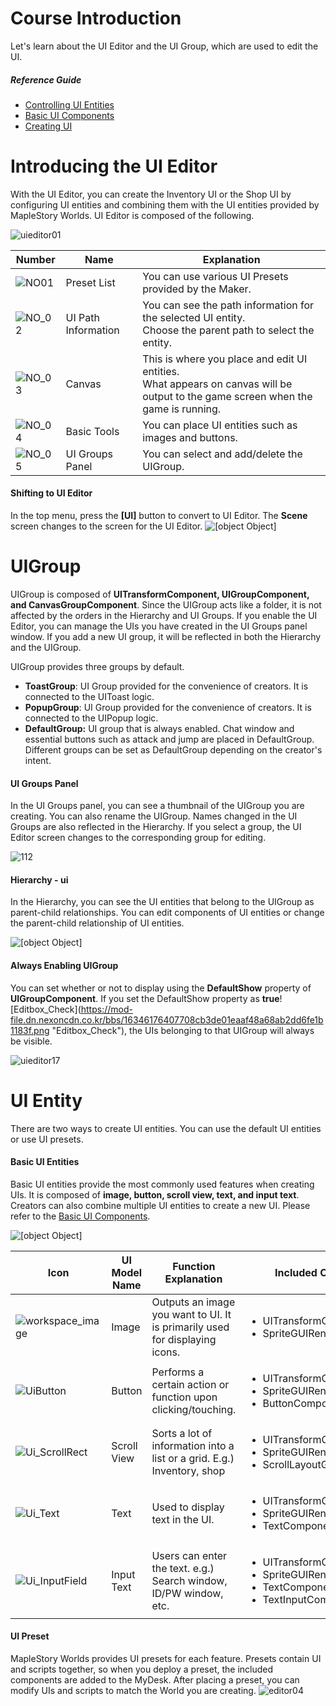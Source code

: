 # Course Introduction
Let's learn about the UI Editor and the UI Group, which are used to edit the UI.
##### Reference Guide
* [Controlling UI Entities](/docs?postId=1154&version=1{"target":"_blank"})
* [Basic UI Components](/docs?postId=744{"target":"_blank"})
* [Creating UI](/docs?postId=64{"target":"_blank"})
# Introducing the UI Editor
With the UI Editor, you can create the Inventory UI or the Shop UI by configuring UI entities and combining them with the UI entities provided by MapleStory Worlds.
UI Editor is composed of the following.

![uieditor01](https://mod-file.dn.nexoncdn.co.kr/bbs/1671069935996bed5f94453e9487784be1efc342a3b10.png "uieditor01")

| Number | Name | Explanation |
| --- | --- | --- |
| ![NO01](https://mod-file.dn.nexoncdn.co.kr/bbs/1634541272181b5c1a55fcf3d49b19734d25913c38583.jpg) | Preset List | You can use various UI Presets provided by the Maker. |
| ![NO\_02](https://mod-file.dn.nexoncdn.co.kr/bbs/1634541300837cb541c2f44e046a79bb1901a885aa8ac.jpg) | UI Path Information | You can see the path information for the selected UI entity.<br>Choose the parent path to select the entity. |
| ![NO\_03](https://mod-file.dn.nexoncdn.co.kr/bbs/163454131465069e090278448490f965207e9a4a10348.jpg) | Canvas | This is where you place and edit UI entities.<br>What appears on canvas will be output to the game screen when the game is running. |
| ![NO\_04](https://mod-file.dn.nexoncdn.co.kr/bbs/1634541326353d8628c1473944497bf376acb7a65ca45.jpg) | Basic Tools | You can place UI entities such as images and buttons. |
| ![NO\_05](https://mod-file.dn.nexoncdn.co.kr/bbs/1634541338689678f574f21e54a6ca533737924124d7e.jpg) | UI Groups Panel | You can select and add/delete the UIGroup. |

#### Shifting to UI Editor
In the top menu, press the **[UI]** button to convert to UI Editor. The **Scene** screen changes to the screen for the UI Editor.
![[object Object]](https://mod-file.dn.nexoncdn.co.kr/bbs/17191966018196e67fe462b44418f8ffd50225816127c.png{"width":"440px"}   "2")
# UIGroup
UIGroup is composed of **UITransformComponent, UIGroupComponent, and CanvasGroupComponent**. Since the UIGroup acts like a folder, it is not affected by the orders in the Hierarchy and UI Groups. If you enable the UI Editor, you can manage the UIs you have created in the UI Groups panel window. If you add a new UI group, it will be reflected in both the Hierarchy and the UIGroup.

UIGroup provides three groups by default.
* **ToastGroup**: UI Group provided for the convenience of creators. It is connected to the UIToast logic. 
* **PopupGroup**: UI Group provided for the convenience of creators. It is connected to the UIPopup logic. 
* **DefaultGroup:** UI group that is always enabled. Chat window and essential buttons such as attack and jump are placed in DefaultGroup. Different groups can be set as DefaultGroup depending on the creator's intent.

#### UI Groups Panel
In the UI Groups panel, you can see a thumbnail of the UIGroup you are creating. You can also rename the UIGroup. Names changed in the UI Groups are also reflected in the Hierarchy. If you select a group, the UI Editor screen changes to the corresponding group for editing.

![112](https://mod-file.dn.nexoncdn.co.kr/bbs/171316272172268387b11bb884f6790635819a8af7021.png{"width":"240px"} "112")
#### Hierarchy - ui
In the Hierarchy, you can see the UI entities that belong to the UIGroup as parent-child relationships. You can edit components of UI entities or change the parent-child relationship of UI entities. 

![[object Object]](https://mod-file.dn.nexoncdn.co.kr/bbs/1713249479009dae50f8dd5ba4aa78e16fa684e742644.png{"width":"240px"}  "14")

#### Always Enabling UIGroup
You can set whether or not to display using the **DefaultShow** property of **UIGroupComponent**. If you set the DefaultShow property as **true**![Editbox_Check](https://mod-file.dn.nexoncdn.co.kr/bbs/16346176407708cb3de01eaaf48a68ab2dd6fe1b1183f.png \"Editbox_Check\"), the UIs belonging to that UIGroup will always be visible.

![uieditor17](https://mod-file.dn.nexoncdn.co.kr/bbs/1635153219911450a6374261549e985b5defd8c1ca4fc.png "uieditor17")

# UI Entity
There are two ways to create UI entities. You can use the default UI entities or use UI presets.

#### Basic UI Entities
Basic UI entities provide the most commonly used features when creating UIs. It is composed of **image, button, scroll view, text, and input text**. Creators can also combine multiple UI entities to create a new UI.  Please refer to the [Basic UI Components](/docs?postId=744{\"target\":\"_blank\"}).

![[object Object]](https://mod-file.dn.nexoncdn.co.kr/bbs/17132470861160af59286c47f4cdfb9012301dfc3d0c1.png "4")

| Icon | UI Model Name | Function Explanation | Included Component |
| --- | -------- | ----- | -------- |
|![workspace_image](https://mod-file.dn.nexoncdn.co.kr/bbs/1634599004241e68d5e91df374710866c7f10599d1513.png "workspace_image") | Image | Outputs an image you want to UI. It is primarily used for displaying icons. | <ul><li>UITransformComponent</li><li>SpriteGUIRendererComponent</li></ul> |
| 	![UiButton](https://mod-file.dn.nexoncdn.co.kr/bbs/1634524924735d7c5b055209548e4b04c59abb701251d.png "UiButton") | Button | Performs a certain action or function upon clicking/touching. | <ul><li>UITransformComponent</li><li>SpriteGUIRendererComponent</li><li>ButtonComponent</li></ul> |
| ![Ui_ScrollRect](https://mod-file.dn.nexoncdn.co.kr/bbs/1634525192881d1b9b9f851554f81b74425ff23f0ef57.png "Ui_ScrollRect") | Scroll View | Sorts a lot of information into a list or a grid. E.g.) Inventory, shop | <ul><li>UITransformComponent</li><li>SpriteGUIRendererComponent</li><li>ScrollLayoutGroupComponent</li></ul> |
| ![Ui_Text](https://mod-file.dn.nexoncdn.co.kr/bbs/16345252157689279f2e1212f460381577fe950d87703.png "Ui_Text") | Text | Used to display text in the UI. | <ul><li>UITransformComponent</li><li>SpriteGUIRendererComponent</li><li>TextComponent</li></ul> |
| ![Ui_InputField](https://mod-file.dn.nexoncdn.co.kr/bbs/1634525171304460516d8fc894f9f96220ee226cbd934.png "Ui_InputField") | Input Text | Users can enter the text. e.g.) Search window, ID/PW window, etc. | <ul><li>UITransformComponent</li><li>SpriteGUIRendererComponent</li><li>TextComponent</li><li>TextInputComponent</li></ul> |

#### UI Preset
MapleStory Worlds provides UI presets for each feature. Presets contain UI and scripts together, so when you deploy a preset, the included components are added to the MyDesk. After placing a preset, you can modify UIs and scripts to match the World you are creating. 
![editor04](https://mod-file.dn.nexoncdn.co.kr/bbs/1659671324185d35bc031f0f44baa86ade48918ac3311.png{"width":"240px"}  "editor04")
